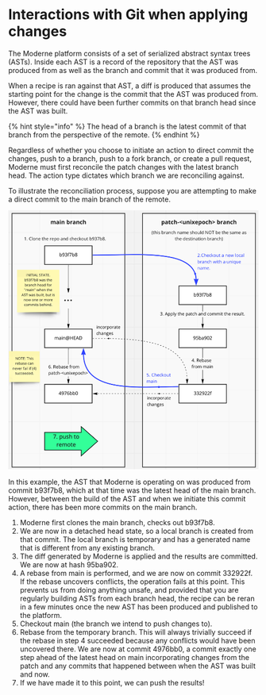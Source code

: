 # Interactions with Git when applying changes

The Moderne platform consists of a set of serialized abstract syntax trees (ASTs). Inside each AST is a record of the repository that the AST was produced from as well as the branch and commit that it was produced from.

When a recipe is ran against that AST, a diff is produced that assumes the starting point for the change is the commit that the AST was produced from. However, there could have been further commits on that branch head since the AST was built.

{% hint style="info" %}
The head of a branch is the latest commit of that branch from the perspective of the remote.
{% endhint %}

Regardless of whether you choose to initiate an action to direct commit the changes, push to a branch, push to a fork branch, or create a pull request, Moderne must first reconcile the patch changes with the latest branch head. The action type dictates which branch we are reconciling against.

To illustrate the reconciliation process, suppose you are attempting to make a direct commit to the main branch of the remote.

<img src="../.gitbook/assets/image (20) (1).png" alt="" data-size="original">

In this example, the AST that Moderne is operating on was produced from commit b93f7b8, which at that time was the latest head of the main branch. However, between the build of the AST and when we initiate this commit action, there has been more commits on the main branch.

1. Moderne first clones the main branch, checks out b93f7b8.
2. We are now in a detached head state, so a local branch is created from that commit. The local branch is temporary and has a generated name that is different from any existing branch.
3. The diff generated by Moderne is applied and the results are committed. We are now at hash 95ba902.
4. A rebase from main is performed, and we are now on commit 332922f. If the rebase uncovers conflicts, the operation fails at this point. This prevents us from doing anything unsafe, and provided that you are regularly building ASTs from each branch head, the recipe can be reran in a few minutes once the new AST has been produced and published to the platform.
5. Checkout main (the branch we intend to push changes to).
6. Rebase from the temporary branch. This will always trivially succeed if the rebase in step 4 succeeded because any conflicts would have been uncovered there. We are now at commit 4976bb0, a commit exactly one step ahead of the latest head on main incorporating changes from the patch and any commits that happened between when the AST was built and now.
7. If we have made it to this point, we can push the results!


